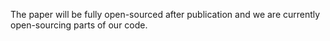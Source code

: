 The paper will be fully open-sourced after publication and we are currently open-sourcing parts of our code.
